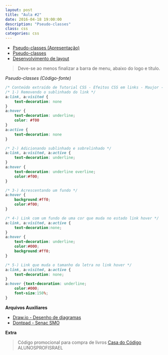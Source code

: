 ```yaml
---
layout: post
title: "Aula #2"
date: 2016-04-18 19:00:00
description: "Pseudo-classes"
class: css
categories: css
---
```


- [Pseudo-classes (Apresentação)](http://pt.slideshare.net/jrmessias/css-cascading-style-sheets-2)
- [Pseudo-classes](https://gist.github.com/jrmessias/89f61942af4c93de00eb0f540d5df2d7)
- [Desenvolvimento de layout](https://www.dropbox.com/s/yrtoh0nhkto663y/projeto_css.zip?dl=0)
> Deve-se ao menos finalizar a barra de menu, abaixo do logo e título.

*Pseudo-classes (Código-fonte)*
```css
/* Conteúdo extraído de Tutorial CSS - Efeitos CSS em links - Maujor - http://www.maujor.com/tutorial/csslinks.php */
/* 1-) Removendo o sublinhado do link */
a:link, a:visited {
	text-decoration: none
}
a:hover {
	text-decoration: underline; 
	color: #f00
}
a:active {
	text-decoration: none
}

/* 2-) Adicionando sublinhado e sobrelinhado */
a:link, a:visited, a:active {
	text-decoration: underline;
}
a:hover {
	text-decoration: underline overline; 
	color:#f00;
}

/* 3-) Acrescentando um fundo */
a:hover {
	background:#ff0; 
	color:#f00;
}

/* 4-) Link com um fundo de uma cor que muda no estado link hover */
a:link, a:visited, a:active {
	text-decoration:none;
}
a:hover {
	text-decoration: underline; 
	color:#000; 
	background:#ff0; 
}

/* 5-) Link que muda o tamanho da letra no link hover */
a:link, a:visited, a:active {
	text-decoration: none;
}
a:hover {text-decoration: underline;  
	color:#000; 
	font-size:150%; 
}
```

**Arquivos Auxiliares**
- [Draw.io - Desenho de diagramas](http://www.draw.io/)
- [Dontpad - Senac SMO](http://www.dontpad.com/senacsmo)

**Extra**
> Código promocional para compra de livros [Casa do Código](http://www.casadocodigo.com.br)
> ALUNOSPROFISRAEL
